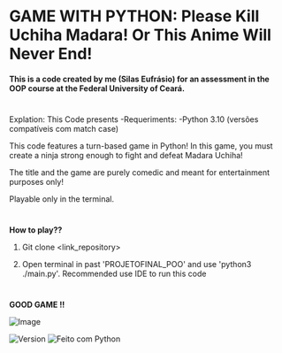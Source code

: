 
# GAME WITH PYTHON: Please Kill Uchiha Madara! Or This Anime Will Never End!

#### This is a code created by me (Silas Eufrásio) for an assessment in the OOP course at the Federal University of Ceará.

#

Explation: This Code presents 
-Requeriments:
-Python 3.10 (versões compatíveis com match case)

This code features a turn-based game in Python! In this game, you must create a ninja strong enough to fight and defeat Madara Uchiha!

The title and the game are purely comedic and meant for entertainment purposes only!

Playable only in the terminal.

#
**How to play??**

1. Git clone <link_repository>

2. Open terminal in past 'PROJETOFINAL_POO' and use 'python3 ./main.py'. Recommended use IDE to run this code
#

**GOOD GAME !!**

![Image]([https://i.imgur.com/fAhSQL9.png](https://i.imgur.com/tvnk4Hh.gif))

![Version](https://img.shields.io/badge/version-3.10-blue)
![Feito com Python](https://img.shields.io/badge/Made%20with-Python-blue)

